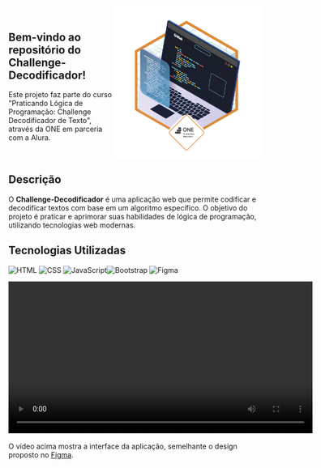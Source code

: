 <div style="display: flex; align-items: center; justify-content: space-between;">
  <div style="flex: 1;">
    <h2>Bem-vindo ao repositório do <strong>Challenge-Decodificador</strong>!</h2>
    <p>Este projeto faz parte do curso "Praticando Lógica de Programação: Challenge Decodificador de Texto", através da ONE em parceria com a Alura.</p>
  </div>
  <img src="assets/images/badge.png" alt="Descrição da Imagem" style="width: 300px; height: auto;">
</div>

## Descrição

O **Challenge-Decodificador** é uma aplicação web que permite codificar e decodificar textos com base em um algoritmo específico. O objetivo do projeto é praticar e aprimorar suas habilidades de lógica de programação, utilizando tecnologias web modernas.

## Tecnologias Utilizadas

![HTML](https://img.icons8.com/color/48/000000/html-5.png)
![CSS](https://img.icons8.com/color/48/000000/css3.png) 
![JavaScript](https://img.icons8.com/color/48/000000/javascript.png)![Bootstrap](https://img.icons8.com/color/50/000000/bootstrap.png)
![Figma](https://img.icons8.com/color/50/000000/figma.png)

<video width="600" controls>
  <source src="assets/images/demonstrativo.mp4" type="video/mp4">
</video>

O vídeo acima mostra a interface da aplicação, semelhante o design proposto no [Figma](https://www.figma.com/proto/f0TymOzlC7AsnKy0tmD69y/Alura-Challenge---Desafio-1---L%C3%B3gica-(Copy)?t=ExjlTNFps7OQLz6j-1).
